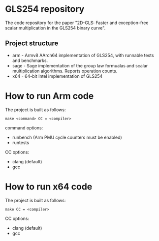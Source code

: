 # GLS254 repository

The code repository for the paper "2D-GLS: Faster and exception-free scalar multiplication in the GLS254 binary curve".

## Project structure

* arm - Armv8 AArch64 implementation of GLS254, with runnable tests and benchmarks.
* sage - Sage implementation of the group law formualas and scalar multiplication algorithms. Reports operation counts.
* x64 - 64-bit Intel implementation of GLS254

# How to run Arm code
The project is built as follows:
```
make <command> CC = <compiler>
```
command options:
* runbench (Arm PMU cycle counters must be enabled)
* runtests

CC options:
* clang (default)
* gcc

# How to run x64 code
The project is built as follows:
```
make CC = <compiler>
```

CC options:
* clang (default)
* gcc
